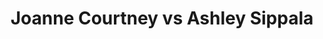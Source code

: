 ---
title: Joanne Courtney vs Ashley Sippala
player1:
  name: Courtney, Joanne
  percent: 94
  wins: 2
  losses: 0
player2:
  name: Sippala, Ashley
  percent: 83
  wins: 0
  losses: 2
games:
- player1:
    team: 'ON'
    position: Second
    percent: 90
    win: 1
    loss: 0
  player2:
    team: 'NO'
    position: Second
    percent: 75
    win: 0
    loss: 1
  event: Hearts
  year: 2017
  draw: Round Robin(12)
  score: NO 6 - ON 7
- player1:
    team: 'ON'
    position: Second
    percent: 99
    win: 1
    loss: 0
  player2:
    team: 'NO'
    position: Second
    percent: 93
    win: 0
    loss: 1
  event: Hearts
  year: 2017
  draw: Semi-Final(20)
  score: NO 5 - ON 7
- player1:
    team: Homa
    position: Second
    percent: 79
    win: 1
    loss: 0
  player2:
    team: McCa
    position: Second
    percent: 86
    win: 0
    loss: 1
  event: Trials (Women)
  year: 2017
  draw: Round Robin(6)
  score: McCa 2 - Homa 4
---